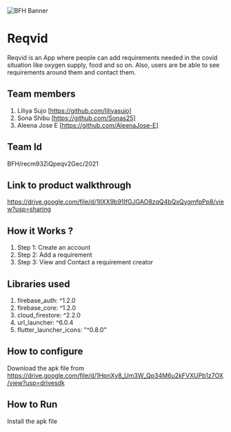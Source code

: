 ![BFH Banner](https://trello-attachments.s3.amazonaws.com/542e9c6316504d5797afbfb9/542e9c6316504d5797afbfc1/39dee8d993841943b5723510ce663233/Frame_19.png)
# Reqvid
Reqvid is an App where people can add requirements needed in the covid situation like oxygen supply, food and so on. Also, users are be able to see requirements around them and contact them.
## Team members
1. Liliya Sujo [https://github.com/liliyasujo]
2. Sona Shibu [https://github.com/Sonas25]
3. Aleena Jose E [https://github.com/AleenaJose-E]
## Team Id
BFH/recm93ZiQpeqv2Gec/2021
## Link to product walkthrough
https://drive.google.com/file/d/1lIXX9b91IfGJGAO8zqQ4bQxQyqmfpPp8/view?usp=sharing
## How it Works ?
1. Step 1: Create an account
2. Step 2: Add a requirement
3. Step 3: View and Contact a requirement creator
## Libraries used
1. firebase_auth: ^1.2.0
2. firebase_core: ^1.2.0
3. cloud_firestore: ^2.2.0 
4. url_launcher: ^6.0.4
5. flutter_launcher_icons: "^0.8.0"
## How to configure
Download the apk file from https://drive.google.com/file/d/1HpnXy8_Um3W_Qp34M6u2kFVXUPb1z7OX/view?usp=drivesdk
## How to Run
Install the apk file

